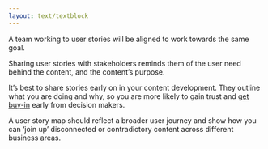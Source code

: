 ```yaml
---
layout: text/textblock
---
```


A team working to user stories will be aligned to work towards the same goal.

Sharing user stories with stakeholders reminds them of the user need behind the content, and the content’s purpose.

It’s best to share stories early on in your content development. They outline what you are doing and why, so you are more likely to gain trust and [get buy-in](/content-strategy/getting-buy-in/) early from decision makers.

A user story map should reflect a broader user journey and show how you can ‘join up’ disconnected or contradictory content across different business areas.